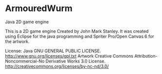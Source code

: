 # ArmouredWurm
Java 2D game engine

This is a 2D game engine Created by John Mark Stanley.
  It was created using Eclipse for the java programming and Spriter Pro/Open Canvas 6 for the artwork.

License:
  Java
    GNU GENERAL PUBLIC LICENSE.
      http://www.gnu.org/licenses/gpl.txt
  Artwork
    Creative Commons Attribution-Noncommercial-No Derivative Works 3.0 License.
      http://creativecommons.org/licenses/by-nc-nd/3.0/
